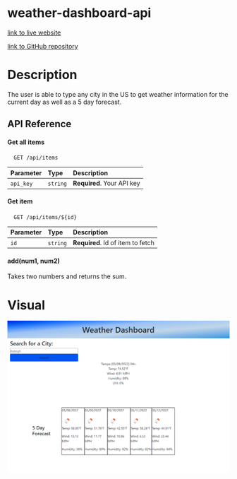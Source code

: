 # weather-dashboard-api

[link to live website](https://ro-galvan.github.io/weather-dashboard-api/)

[link to GitHub repository](https://github.com/Ro-Galvan/weather-dashboard-api)


# Description
The user is able to type any city in the US to get weather information for the current day as well as a 5 day forecast. 


## API Reference

#### Get all items

```http
  GET /api/items
```

| Parameter | Type     | Description                |
| :-------- | :------- | :------------------------- |
| `api_key` | `string` | **Required**. Your API key |

#### Get item

```http
  GET /api/items/${id}
```

| Parameter | Type     | Description                       |
| :-------- | :------- | :-------------------------------- |
| `id`      | `string` | **Required**. Id of item to fetch |

#### add(num1, num2)

Takes two numbers and returns the sum.


# Visual

![Website Overview](./assets/screenshot.png)